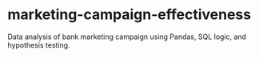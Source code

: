 # marketing-campaign-effectiveness
Data analysis of bank marketing campaign using Pandas, SQL logic, and hypothesis testing.
